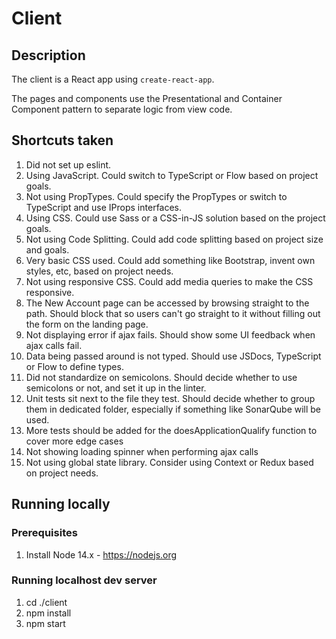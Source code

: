 # Client

## Description

The client is a React app using `create-react-app`.

The pages and components use the Presentational and Container Component pattern to separate logic from view code.

## Shortcuts taken
1. Did not set up eslint.
1. Using JavaScript. Could switch to TypeScript or Flow based on project goals.
1. Not using PropTypes. Could specify the PropTypes or switch to TypeScript and use IProps interfaces.
1. Using CSS. Could use Sass or a CSS-in-JS solution based on the project goals.
1. Not using Code Splitting. Could add code splitting based on project size and goals.
1. Very basic CSS used. Could add something like Bootstrap, invent own styles, etc, based on project needs.
1. Not using responsive CSS. Could add media queries to make the CSS responsive.
1. The New Account page can be accessed by browsing straight to the path. Should block that so users can't go straight to it without filling out the form on the landing page.
1. Not displaying error if ajax fails. Should show some UI feedback when ajax calls fail.
1. Data being passed around is not typed. Should use JSDocs, TypeScript or Flow to define types.
1. Did not standardize on semicolons. Should decide whether to use semicolons or not, and set it up in the linter.
1. Unit tests sit next to the file they test. Should decide whether to group them in dedicated folder, especially if something like SonarQube will be used.
1. More tests should be added for the doesApplicationQualify function to cover more edge cases
1. Not showing loading spinner when performing ajax calls
1. Not using global state library. Consider using Context or Redux based on project needs.

## Running locally

### Prerequisites
1. Install Node 14.x - https://nodejs.org

### Running localhost dev server
1. cd ./client
1. npm install
1. npm start